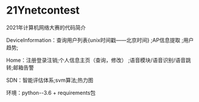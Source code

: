 # 21Ynetcontest
2021年计算机网络大赛的代码简介

DeviceInformation：查询用户列表{unix时间戳——北京时间} ;AP信息提取 ;用户趋势;

Home：注册登录注销;个人信息主页（查询，修改） ;语音模块/语音识别/语音跳转;邮箱告警

SDN：智能评估体系;svm算法;热力图

环境：python--3.6 + requirements包
